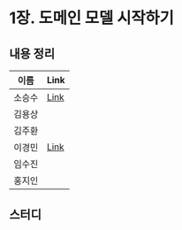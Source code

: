 # 1장. 도메인 모델 시작하기

## 내용 정리

|  이름   | Link  |
|:-----:|:------|
|  소승수  |  [Link](https://voidmelody.tistory.com/184)    |
|  김용상  |       | 
|  김주환  |       |
|  이경민  |  [Link](https://velog.io/@tidavid1/DDD-START-1%EC%9E%A5-%EB%8F%84%EB%A9%94%EC%9D%B8-%EB%AA%A8%EB%8D%B8-%EC%8B%9C%EC%9E%91%ED%95%98%EA%B8%B0)     |
|  임수진  |       |
|  홍지인  |       |

## 스터디
> 
